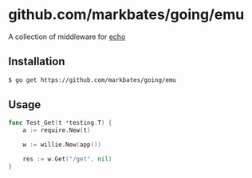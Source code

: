 # github.com/markbates/going/emu

A collection of middleware for [echo](https://github.com/labstack/echo)

## Installation

```bash
$ go get https://github.com/markbates/going/emu
```

## Usage

```go
func Test_Get(t *testing.T) {
	a := require.New(t)

	w := willie.New(app())

	res := w.Get("/get", nil)
}
```
